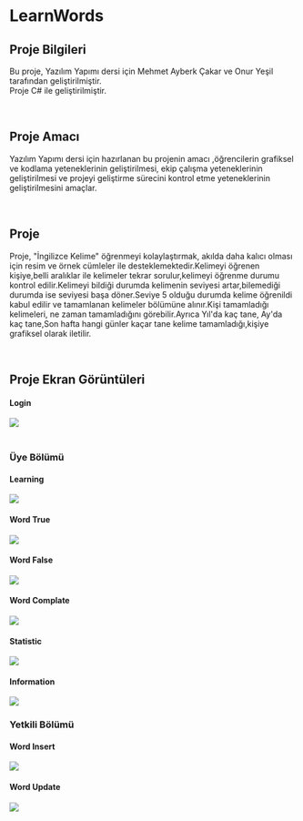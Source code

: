 # LearnWords
<h2>
  Proje Bilgileri
  </h2>
  <p>Bu proje, Yazılım Yapımı dersi için Mehmet Ayberk Çakar ve Onur Yeşil tarafından geliştirilmiştir.
  <br>
  Proje C# ile geliştirilmiştir.</p>
    <br>

  <h2>
  Proje Amacı
  </h2>
  <p>Yazılım Yapımı dersi için hazırlanan bu projenin amacı ,öğrencilerin grafiksel ve  kodlama yeteneklerinin geliştirilmesi, ekip çalışma yeteneklerinin geliştirilmesi ve projeyi geliştirme sürecini kontrol etme yeteneklerinin geliştirilmesini amaçlar.
</p>
  <br>

  <h2>
  Proje
  </h2>
  <p>Proje, "İngilizce Kelime" öğrenmeyi kolaylaştırmak, akılda daha kalıcı olması için resim ve örnek cümleler ile desteklemektedir.Kelimeyi öğrenen kişiye,belli aralıklar ile kelimeler tekrar sorulur,kelimeyi öğrenme durumu kontrol edilir.Kelimeyi bildiği durumda kelimenin seviyesi artar,bilemediği durumda ise seviyesi başa döner.Seviye 5 olduğu durumda  kelime öğrenildi kabul edilir ve tamamlanan kelimeler bölümüne alınır.Kişi tamamladığı kelimeleri, ne zaman tamamladığını görebilir.Ayrıca Yıl'da kaç tane, Ay'da kaç tane,Son hafta hangi günler kaçar tane kelime tamamladığı,kişiye grafiksel olarak iletilir.
</p>
  <br>

  <h2>
  Proje Ekran Görüntüleri
  </h2>
  <h4>
  Login
  </h4>
  <img src="https://github.com/AyberkCakar/KelimeOgren/blob/master/WordScreenShot/Login.PNG">
   <h3>
    <br>
  Üye Bölümü
  </h3>
  <h4>
  Learning
  </h4>
    <img src="https://github.com/AyberkCakar/KelimeOgren/blob/master/WordScreenShot/Learning.PNG">
        <br>
  <h4>
  Word True
  </h4>
    <img src="https://github.com/AyberkCakar/KelimeOgren/blob/master/WordScreenShot/GameTrue.PNG">
     <br>
  <h4>
  Word False
  </h4>
    <img src="https://github.com/AyberkCakar/KelimeOgren/blob/master/WordScreenShot/GameFalse.PNG">
       <br>
         <h4>

  <h4>
  Word Complate
  </h4>
    <img src="https://github.com/AyberkCakar/KelimeOgren/blob/master/WordScreenShot/WordComplate.PNG">
  <h4>

  <h4>
  Statistic
  </h4>
    <img src="https://github.com/AyberkCakar/KelimeOgren/blob/master/WordScreenShot/statistics.PNG">

  <h4>
  Information
  </h4>
    <img src="https://github.com/AyberkCakar/KelimeOgren/blob/master/WordScreenShot/Information.PNG">

  <br>
  <h3>
  Yetkili Bölümü
  </h3>
    <h4>
  Word Insert
  </h4>
    <img src="https://github.com/AyberkCakar/KelimeOgren/blob/master/WordScreenShot/WordInsert.PNG">
        <br>
        <h4>
  Word Update
  </h4>
    <img src="https://github.com/AyberkCakar/KelimeOgren/blob/master/WordScreenShot/WordUpdate.PNG">
        <br>
